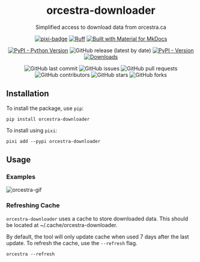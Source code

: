 <div align="center">

# orcestra-downloader

Simplified access to download data from orcestra.ca

[![pixi-badge](https://img.shields.io/endpoint?url=https://raw.githubusercontent.com/prefix-dev/pixi/main/assets/badge/v0.json&style=flat-square)](https://github.com/prefix-dev/pixi)
[![Ruff](https://img.shields.io/endpoint?url=https://raw.githubusercontent.com/astral-sh/ruff/main/assets/badge/v2.json&style=flat-square)](https://github.com/astral-sh/ruff)
[![Built with Material for MkDocs](https://img.shields.io/badge/mkdocs--material-gray?logo=materialformkdocs&style=flat-square)](https://github.com/squidfunk/mkdocs-material)

[![PyPI - Python Version](https://img.shields.io/pypi/pyversions/orcestra-downloader)](https://pypi.org/project/orcestra-downloader/)
![GitHub release (latest by date)](https://img.shields.io/github/v/release/bhklab/orcestra-downloader?label=GitHub%20Release&style=flat-square)
[![PyPI - Version](https://img.shields.io/pypi/v/orcestra-downloader)](https://pypi.org/project/orcestra-downloader/)
[![Downloads](https://static.pepy.tech/badge/orcestra-downloader)](https://pepy.tech/project/orcestra-downloader)

![GitHub last commit](https://img.shields.io/github/last-commit/bhklab/orcestra-downloader?style=flat-square)
![GitHub issues](https://img.shields.io/github/issues/bhklab/orcestra-downloader?style=flat-square)
![GitHub pull requests](https://img.shields.io/github/issues-pr/bhklab/orcestra-downloader?style=flat-square)
![GitHub contributors](https://img.shields.io/github/contributors/bhklab/orcestra-downloader?style=flat-square)
![GitHub stars](https://img.shields.io/github/stars/bhklab/orcestra-downloader?style=flat-square)
![GitHub forks](https://img.shields.io/github/forks/bhklab/orcestra-downloader?style=flat-square)

</div>

## Installation

To install the package, use `pip`:

```console
pip install orcestra-downloader
```

To install using `pixi`:

```console
pixi add --pypi orcestra-downloader
```

## Usage

### Examples

![orcestra-gif](./tapes/orcestra.gif)

### Refreshing Cache

`orcestra-downloader` uses a cache to store downloaded data.
This should be located at ~/.cache/orcestra-downloader.

By default, the tool will only update cache when used 7 days after the last update.
To refresh the cache, use the `--refresh` flag.

```console
orcestra --refresh
```
